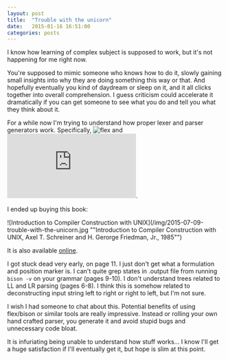 ```yaml
---
layout: post
title:  "Trouble with the unicorn"
date:   2015-01-16 16:51:00
categories: posts
---
```


I know how learning of complex subject is supposed to work, but it's not happening for me right now.

You're supposed to mimic someone who knows how to do it, slowly gaining small insights into why
they are doing something this way or that. And hopefully eventually you kind of daydream or sleep
on it, and it all clicks together into overall comprehension. I guess criticism could accelerate it
dramatically if you can get someone to see what you do and tell you what they think about it.

For a while now I'm trying to understand how proper lexer and parser generators work.
Specifically, ![flex](http://flex.sourceforge.net/manual/) and
![bison](http://www.gnu.org/software/bison/manual/html_node/index.html).

I ended up buying this book:

![Introduction to Compiler Construction with UNIX](/img/2015-07-09-trouble-with-the-unicorn.jpg ""Introduction to Compiler Construction with UNIX, Axel T. Schreiner and H. Gerorge Friedman, Jr., 1985"")

It is also available [online](http://scholarworks.rit.edu/cgi/viewcontent.cgi?article=1064&context=books).

I got stuck dead very early, on page 11. I just don't get what a formulation and position marker is.
I can't quite grep states in .output file from running `bison -v` on your grammar (pages 9-10).
I don't understand trees related to LL and LR parsing (pages 6-8). I think this is somehow related to
deconstructing input string left to right or right to left, but I'm not sure.

I wish I had someone to chat about this. Potential benefits of using flex/bison or similar tools are
really impressive. Instead or rolling your own hand crafted parser, you generate it and avoid stupid bugs
and unnecessary code bloat.

It is infuriating being unable to understand how stuff works... I know I'll get a huge satisfaction if
I'll eventually get it, but hope is slim at this point.
